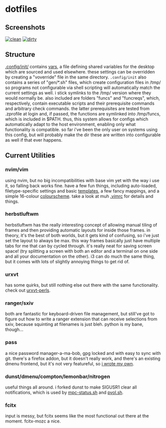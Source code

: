# dotfiles

## Screenshots

[![clean](https://shmibbles.me/img/scrot/current/clean_small.png)](https://shmibbles.me/img/scrot/current/clean.png) [![dirty](https://shmibbles.me/img/scrot/current/dirty_small.png)](https://shmibbles.me/img/scrot/current/dirty.png)

## Structure

[.config/init/](.config/init) contains [vars](.config/init/vars), a file
defining shared variables for the desktop which are sourced and used elsewhere.
these settings can be overridden by creating a "voverride" file in the same
directory. `.config/init` also contains a series of "gen/*.sh" files, which
create configuration files in /tmp/ so programs not configurable via shell
scripting will automatically match the current settings as well. i stick
symlinks to the /tmp/ version where they would normally be. also included are
folders "funcs" and "funcreqs", which, respectively, contain executable scripts
and their prerequisite commands and arbitrary check commands. the latter
prerequisites are tested from .zprofile at login and, if passed, the functions
are symlinked into /tmp/funcs, which is included in $PATH. thus, this system
allows for configs which automatically adapt to the host environment, enabling
only what functionality is compatible. so far i've been the only user on
systems using this config, but will probably make the dir these are written
into configurable as well if that ever happens.

## Current Utilities

### nvim/vim

using nvim, but no big incompatibilities with base vim yet with the way i use
it, so falling back works fine. have a few fun things, including auto-loaded,
filetype-specific settings and basic [templates](.vim/skel), a few fancy
mappings, and a simple 16-colour [colourscheme](.vim/colors/shmibs.vim). take a
look at muh [.vimrc](.vimrc) for details and things.

### herbstluftwm

herbstluftwm has the really interesting concept of allowing manual tiling of
frames and then providing automatic layouts for inside those frames. in theory,
it's the best of both worlds, but it gets kind of confusing, so i've just set
the layout to always be max. this way frames basically just have multiple tabs
for me that can by cycled through. it's really neat for saving screen space!
(try splitting a screen with both an editor and a terminal on one side and all
your documentation on the other). i3 can do much the same thing, but it comes
with lots of slightly annoying things to get rid of.

### urxvt

has some quirks, but still nothing else out there with the same functionality.
check out [urxvt-perls](https://github.com/muennich/urxvt-perls).

### ranger/sxiv

both are fantastic for keyboard-driven file management, but still've got to
figure out how to write a ranger extension that can receive selections from
sxiv, because squinting at filenames is just bleh. python is my bane, though...

### pass

a nice password manager-a-ma-bob, gpg locked and with easy to sync with git.
there's a firefox addon, but it doesn't really work, and there's an existing
dmenu frontend, but it's not very featureful, so [i wrote my
own](.config/herbstluftwm/pass.sh).

### dunst/dmenu/compton/lemonbar/nitrogen

useful things all around. i forked dunst to make SIGUSR1 clear all
notifications, which is used by
[mpc-status.sh](.config/herbstluftwm/mpc-status.sh) and
[pvol.sh](.config/herbstluftwm/pvol.sh).

### fcitx

input is messy, but fcitx seems like the most functional out there at the
moment. fcitx-mozc a nice.
